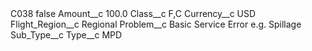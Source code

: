 <?xml version="1.0" encoding="UTF-8"?>
<CustomMetadata xmlns="http://soap.sforce.com/2006/04/metadata" xmlns:xsi="http://www.w3.org/2001/XMLSchema-instance" xmlns:xsd="http://www.w3.org/2001/XMLSchema">
    <label>C038</label>
    <protected>false</protected>
    <values>
        <field>Amount__c</field>
        <value xsi:type="xsd:double">100.0</value>
    </values>
    <values>
        <field>Class__c</field>
        <value xsi:type="xsd:string">F,C</value>
    </values>
    <values>
        <field>Currency__c</field>
        <value xsi:type="xsd:string">USD</value>
    </values>
    <values>
        <field>Flight_Region__c</field>
        <value xsi:type="xsd:string">Regional</value>
    </values>
    <values>
        <field>Problem__c</field>
        <value xsi:type="xsd:string">Basic Service Error e.g. Spillage</value>
    </values>
    <values>
        <field>Sub_Type__c</field>
        <value xsi:nil="true"/>
    </values>
    <values>
        <field>Type__c</field>
        <value xsi:type="xsd:string">MPD</value>
    </values>
</CustomMetadata>
